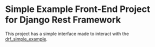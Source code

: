 # Simple Example Front-End Project for Django Rest Framework

This project has a simple interface made to interact with the [drf_simple_example](https://github.com/leon-rdo/drf_simple_example.git).
